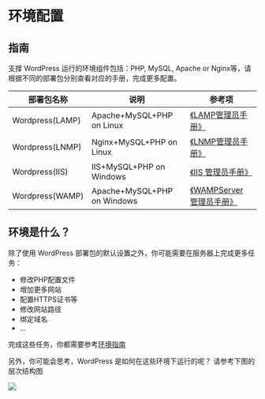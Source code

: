 # 环境配置

## 指南

支撑 WordPress 运行的环境组件包括：PHP, MySQL, Apache or Nginx等，请根据不同的部署包分别查看对应的手册，完成更多配置。

| 部署包名称 | 说明| 参考项 |
| --- | --- | --- |
| Wordpress(LAMP) | Apache+MySQL+PHP on Linux | [《LAMP管理员手册》](https://support.websoft9.com/docs/lamp/zh) |
| Wordpress(LNMP)| Nginx+MySQL+PHP on Linux |[《LNMP管理员手册》](https://support.websoft9.com/docs/lnmp/zh)|
| Wordpress(IIS)| IIS+MySQL+PHP on Windows |[《IIS 管理员手册》](https://support.websoft9.com/docs/windows/zh)|
| Wordpress(WAMP)| Apache+MySQL+PHP on Windows |[《WAMPServer 管理员手册》](https://support.websoft9.com/docs/wampserver/zh/)|

## 环境是什么？

除了使用 WordPress 部署包的默认设置之外，你可能需要在服务器上完成更多任务：

- 修改PHP配置文件
- 增加更多网站
- 配置HTTPS证书等
- 修改网站路径
- 绑定域名
- ...

完成这些任务，你都需要参考[环境指南](/zh/admin-runtime.md#指南)  

另外，你可能会思考，WordPress 是如何在这些环境下运行的呢？ 请参考下图的层次结构图

![](http://libs.websoft9.com/Websoft9/DocsPicture/zh/wamp/php-infra-websoft9.png)


